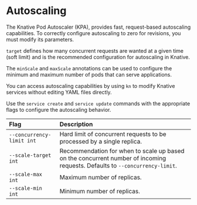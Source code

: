 # Autoscaling

The Knative Pod Autoscaler (KPA), provides fast, request-based autoscaling
capabilities. To correctly configure autoscaling to zero for revisions, you must
modify its parameters.

`target` defines how many concurrent requests are wanted at a given time (soft
limit) and is the recommended configuration for autoscaling in Knative.

The `minScale` and `maxScale` annotations can be used to configure the minimum
and maximum number of pods that can serve applications.

You can access autoscaling capabilities by using `kn` to modify Knative services
without editing YAML files directly.

Use the `service create` and `service update` commands with the appropriate
flags to configure the autoscaling behavior.

| Flag                       | Description                                                                                                                 |
| :------------------------- | :-------------------------------------------------------------------------------------------------------------------------- |
| `--concurrency-limit int`  | Hard limit of concurrent requests to be processed by a single replica.                                                      |
| `--scale-target int`       | Recommendation for when to scale up based on the concurrent number of incoming requests. Defaults to `--concurrency-limit`. |
| `--scale-max int`          | Maximum number of replicas.                                                                                                 |
| `--scale-min int`          | Minimum number of replicas.                                                                                                 |
